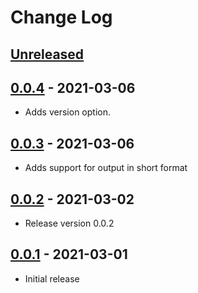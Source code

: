 # Change Log

## [Unreleased]

## [0.0.4] - 2021-03-06
 
 * Adds version option.

## [0.0.3] - 2021-03-06

 * Adds support for output in short format

## [0.0.2] - 2021-03-02

 * Release version 0.0.2

## [0.0.1] - 2021-03-01

 * Initial release


[Unreleased]: https://github.com/jdsingh/jacoco-parser/compare/0.0.4...HEAD
[0.0.4]: https://github.com/jdsingh/jacoco-parser/releases/tag/0.0.4
[0.0.3]: https://github.com/jdsingh/jacoco-parser/releases/tag/0.0.3
[0.0.2]: https://github.com/jdsingh/jacoco-parser/releases/tag/0.0.2
[0.0.1]: https://github.com/jdsingh/jacoco-parser/releases/tag/0.0.1
